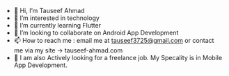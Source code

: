 - 👋 Hi, I’m Tauseef Ahmad
- 👀 I’m interested in technology
- 🌱 I’m currently learning Flutter
- 💞️ I’m looking to collaborate on Android App Development
- 📫 How to reach me : email me at tauseef3725@gmail.com or contact me via my site -> tauseef-ahmad.com
- 🌱 I am also Actively looking for a freelance job. My Specality is in Mobile App Development.
<!---
Tauseef-ahmad-dev/Tauseef-ahmad-dev is a ✨ special ✨ repository because its `README.md` (this file) appears on your GitHub profile.
You can click the Preview link to take a look at your changes.
--->
